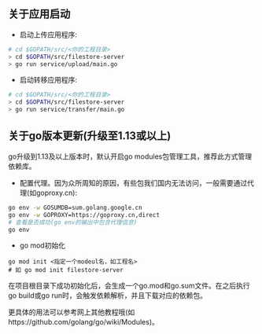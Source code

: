 ## 关于应用启动

- 启动上传应用程序:
```bash
# cd $GOPATH/src/<你的工程目录>
> cd $GOPATH/src/filestore-server
> go run service/upload/main.go
```

- 启动转移应用程序:
```bash
# cd $GOPATH/src/<你的工程目录>
> cd $GOPATH/src/filestore-server
> go run service/transfer/main.go
```

## 关于go版本更新(升级至1.13或以上)

go升级到1.13及以上版本时，默认开启go modules包管理工具，推荐此方式管理依赖库。

- 配置代理。因为众所周知的原因，有些包我们国内无法访问，一般需要通过代理(如goproxy.cn):

```bash
go env -w GOSUMDB=sum.golang.google.cn
go env -w GOPROXY=https://goproxy.cn,direct 
# 查看是否成功(go env的输出中包含代理信息)
go env
```

- go mod初始化

```
go mod init <指定一个modeul名，如工程名>
# 如 go mod init filestore-server
```

在项目根目录下成功初始化后，会生成一个go.mod和go.sum文件。在之后执行go build或go run时，会触发依赖解析，并且下载对应的依赖包。

更具体的用法可以参考网上其他教程哦(如https://github.com/golang/go/wiki/Modules)。